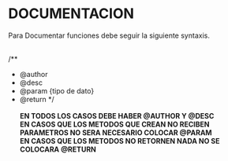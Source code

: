 # DOCUMENTACION
  Para Documentar funciones debe seguir la siguiente syntaxis.<br><br>

  /**
  * @author
  * @desc
  * @param {tipo de dato}
  * @return 
  */
  <br><br>
  <strong> EN TODOS LOS CASOS DEBE HABER @AUTHOR Y @DESC </strong> <br>
  <strong> EN CASOS QUE LOS METODOS QUE CREAN NO RECIBEN PARAMETROS NO SERA NECESARIO COLOCAR @PARAM </strong> <br>
  <strong> EN CASOS QUE LOS METODOS NO RETORNEN NADA NO SE COLOCARA @RETURN </strong> <br>